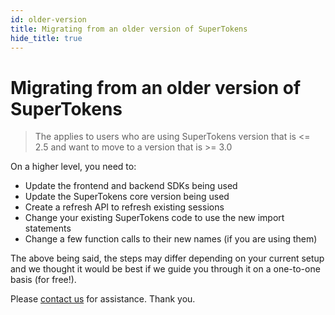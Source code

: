 ```yaml
---
id: older-version
title: Migrating from an older version of SuperTokens
hide_title: true
---
```


# Migrating from an older version of SuperTokens

> The applies to users who are using SuperTokens version that is <= 2.5 and want to move to a version that is >= 3.0

On a higher level, you need to:
- Update the frontend and backend SDKs being used
- Update the SuperTokens core version being used
- Create a refresh API to refresh existing sessions
- Change your existing SuperTokens code to use the new import statements
- Change a few function calls to their new names (if you are using them)

The above being said, the steps may differ depending on your current setup and we thought it would be best if we guide you through it on a one-to-one basis (for free!).

Please [contact us](mailto:rishabh@supertokens.io) for assistance. Thank you.
